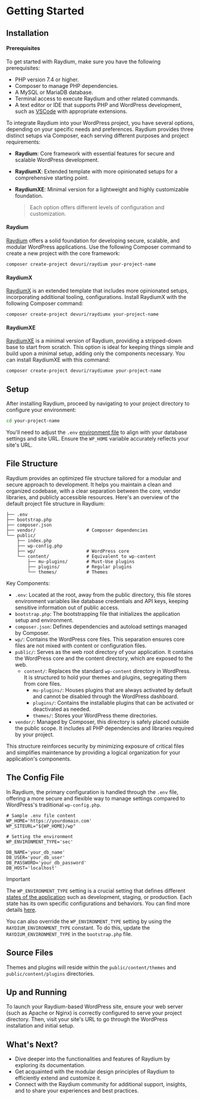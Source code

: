 # Getting Started

## Installation

#### Prerequisites

To get started with Raydium, make sure you have the following prerequisites:

- PHP version 7.4 or higher.
- Composer to manage PHP dependencies.
- A MySQL or MariaDB database.
- Terminal access to execute Raydium and other related commands.
- A text editor or IDE that supports PHP and WordPress development, such as [VSCode](https://code.visualstudio.com/) with appropriate extensions.


To integrate Raydium into your WordPress project, you have several options, depending on your specific needs and preferences. Raydium provides three distinct setups via Composer, each serving different purposes and project requirements:

- **Raydium**: Core framework with essential features for secure and scalable WordPress development.
- **RaydiumX**: Extended template with more opinionated setups for a comprehensive starting point.
- **RaydiumXE**: Minimal version for a lightweight and highly customizable foundation.


  > Each option offers different levels of configuration and customization.

#### Raydium

[Raydium](https://github.com/devuri/radium/)  offers a solid foundation for developing secure, scalable, and modular WordPress applications. Use the following Composer command to create a new project with the core framework:

```shell
composer create-project devuri/raydium your-project-name
```

#### RaydiumX

[RaydiumX](https://github.com/devuri/radiumx/)  is an extended template that includes more opinionated setups, incorporating additional tooling, configurations.
Install RaydiumX with the following Composer command:

```shell
composer create-project devuri/raydiumx your-project-name
```

#### RaydiumXE

[RaydiumXE](https://github.com/devuri/raydiumxe)  is a minimal version of Raydium, providing a stripped-down base to start from scratch. This option is ideal for keeping things simple and build upon a minimal setup, adding only the components necessary. You can install RaydiumXE with this command:

```shell
composer create-project devuri/raydiumxe your-project-name
```



## Setup

After installing Raydium, proceed by navigating to your project directory to configure your environment:

```bash
cd your-project-name
```

You'll need to adjust the `.env` [environment file](../customization/environment-file) to align with your database settings and site URL. Ensure the `WP_HOME` variable accurately reflects your site's URL.

## File Structure

Raydium provides an optimized file structure tailored for a modular and secure approach to development. It helps you maintain a clean and organized codebase, with a clear separation between the core, vendor libraries, and publicly accessible resources. Here's an overview of the default project file structure in Raydium:

```
├── .env
├── bootstrap.php
├── composer.json
├── vendor/                   # Composer dependencies
└── public/
    ├── index.php
    ├── wp-config.php
    ├── wp/                   # WordPress core
    └── content/              # Equivalent to wp-content
        ├── mu-plugins/       # Must-Use plugins
        ├── plugins/          # Regular plugins
        └── themes/           # Themes

```

Key Components:
- `.env`: Located at the root, away from the public directory, this file stores environment variables like database credentials and API keys, keeping sensitive information out of public access.
- `bootstrap.php`: The bootstrapping file that initializes the application setup and environment.
- `composer.json`: Defines dependencies and autoload settings managed by Composer.
- `wp/`: Contains the WordPress core files. This separation ensures core files are not mixed with content or configuration files.
- `public/`: Serves as the web root directory of your application. It contains the WordPress core and the content directory, which are exposed to the web.
  - `content/`: Replaces the standard `wp-content` directory in WordPress. It is structured to hold your themes and plugins, segregating them from core files.
    - `mu-plugins/`: Houses plugins that are always activated by default and cannot be disabled through the WordPress dashboard.
    - `plugins/`: Contains the installable plugins that can be activated or deactivated as needed.
    - `themes/`: Stores your WordPress theme directories.
- `vendor/`: Managed by Composer, this directory is safely placed outside the public scope. It includes all PHP dependencies and libraries required by your project.

This structure reinforces security by minimizing exposure of critical files and simplifies maintenance by providing a logical organization for your application's components.

## The Config File

In Raydium, the primary configuration is handled through the `.env` file, offering a more secure and flexible way to manage settings compared to WordPress's traditional `wp-config.php`.

```shell
# Sample .env file content
WP_HOME='https://yourdomain.com'
WP_SITEURL="${WP_HOME}/wp"

# Setting the environment 
WP_ENVIRONMENT_TYPE='sec'

DB_NAME='your_db_name'
DB_USER='your_db_user'
DB_PASSWORD='your_db_password'
DB_HOST='localhost'
```
> [!IMPORTANT]
> The `WP_ENVIRONMENT_TYPE` setting is a crucial setting that defines different [states of the application](../customization/environments) such as development, staging, or production. Each state has its own specific configurations and behaviors. You can find more details [here](../customization/environments). 
> 
> You can also override the `WP_ENVIRONMENT_TYPE` setting by using the `RAYDIUM_ENVIRONMENT_TYPE` constant. To do this, update the `RAYDIUM_ENVIRONMENT_TYPE` in the `bootstrap.php` file.

## Source Files

Themes and plugins will reside within the `public/content/themes` and `public/content/plugins` directories.

## Up and Running

To launch your Raydium-based WordPress site, ensure your web server (such as Apache or Nginx) is correctly configured to serve your project directory. Then, visit your site's URL to go through the WordPress installation and initial setup.

## What's Next?

- Dive deeper into the functionalities and features of Raydium by exploring its documentation.
- Get acquainted with the modular design principles of Raydium to efficiently extend and customize it.
- Connect with the Raydium community for additional support, insights, and to share your experiences and best practices.
